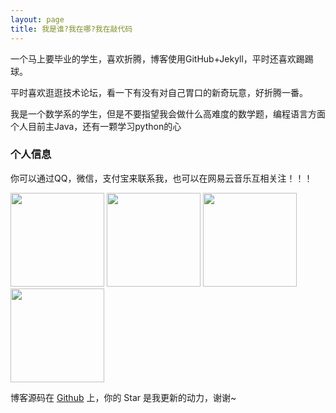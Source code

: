 ```yaml
---
layout: page
title: 我是谁?我在哪?我在敲代码 
---
```


一个马上要毕业的学生，喜欢折腾，博客使用GitHub+Jekyll，平时还喜欢踢踢球。
<p>
平时喜欢逛逛技术论坛，看一下有没有对自己胃口的新奇玩意，好折腾一番。
<p>
我是一个数学系的学生，但是不要指望我会做什么高难度的数学题，编程语言方面个人目前主Java，还有一颗学习python的心

<p>

<h3> 个人信息 </h3>  

你可以通过QQ，微信，支付宝来联系我，也可以在网易云音乐互相关注！！！

<div style="width:700px; height:150px;display:inline">
<img  src="https://raw.githubusercontent.com/CR1753343566/cr1753343566.github.io/master/images/qq.JPG" width="150" height="150" />
<img  src="https://raw.githubusercontent.com/CR1753343566/cr1753343566.github.io/master/images/wx.JPG" width="150" height="150" />
<img  src="https://raw.githubusercontent.com/CR1753343566/cr1753343566.github.io/master/images/zfb.JPG" width="150" height="150" />
<img src="https://raw.githubusercontent.com/CR1753343566/cr1753343566.github.io/master/images/wyy.jpg" width="150" height="150" />   
</div>

博客源码在 <a target="_blank" href='https://github.com/cr1753343566/cr1753343566.github.io/'>Github</a> 上，你的 Star 是我更新的动力，谢谢~










